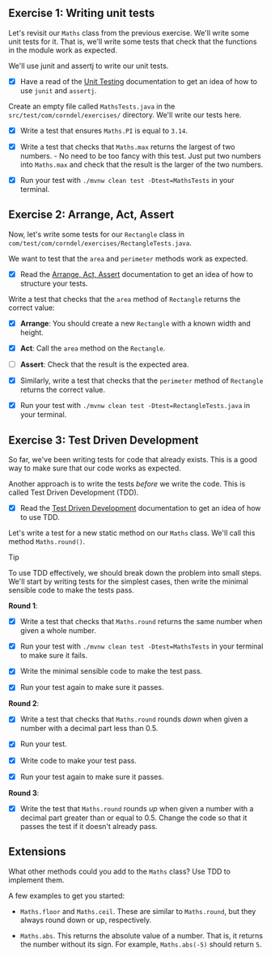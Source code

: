 ## Exercise 1: Writing unit tests

Let's revisit our `Maths` class from the previous exercise. We'll write some
unit tests for it. That is, we'll write some tests that check that the functions
in the module work as expected.

We'll use junit and assertj to write our unit tests.

- [x] Have a read of the
      [Unit Testing](https://tech-docs.corndel.com/java/unit-testing.html)
      documentation to get an idea of how to use `junit` and `assertj`.

Create an empty file called `MathsTests.java` in the
`src/test/com/corndel/exercises/` directory. We'll write our tests here.

- [x] Write a test that ensures `Maths.PI` is equal to `3.14`.

- [x] Write a test that checks that `Maths.max` returns the largest of two
      numbers. - No need to be too fancy with this test. Just put two numbers
      into `Maths.max` and check that the result is the larger of the two
      numbers.

- [x] Run your test with `./mvnw clean test -Dtest=MathsTests` in your terminal.

## Exercise 2: Arrange, Act, Assert

Now, let's write some tests for our `Rectangle` class in
`com/test/com/corndel/exercises/RectangleTests.java`.

We want to test that the `area` and `perimeter` methods work as expected.

- [x] Read the
      [Arrange, Act, Assert](https://tech-docs.corndel.com/java/arrange-act-assert.html)
      documentation to get an idea of how to structure your tests.

Write a test that checks that the `area` method of `Rectangle` returns the
correct value:

- [x] **Arrange**: You should create a new `Rectangle` with a known width and
      height.

- [x] **Act**: Call the `area` method on the `Rectangle`.

- [ ] **Assert**: Check that the result is the expected area.

- [x] Similarly, write a test that checks that the `perimeter` method of
      `Rectangle` returns the correct value.

- [x] Run your test with `./mvnw clean test -Dtest=RectangleTests.java` in your
      terminal.

## Exercise 3: Test Driven Development

So far, we've been writing tests for code that already exists. This is a good
way to make sure that our code works as expected.

Another approach is to write the tests _before_ we write the code. This is
called Test Driven Development (TDD).

- [x] Read the
      [Test Driven Development](https://tech-docs.corndel.com/java/test-driven-development.html)
      documentation to get an idea of how to use TDD.

Let's write a test for a new static method on our `Maths` class. We'll call this
method `Maths.round()`.

> [!TIP]
>
> To use TDD effectively, we should break down the problem into small steps.
> We'll start by writing tests for the simplest cases, then write the minimal
> sensible code to make the tests pass.

**Round 1**:

- [x] Write a test that checks that `Maths.round` returns the same number when
      given a whole number.

- [x] Run your test with `./mvnw clean test -Dtest=MathsTests` in your terminal
      to make sure it fails.

- [x] Write the minimal sensible code to make the test pass.

- [x] Run your test again to make sure it passes.

**Round 2**:

- [x] Write a test that checks that `Maths.round` rounds _down_ when given a
      number with a decimal part less than 0.5.

- [x] Run your test.

- [x] Write code to make your test pass.

- [x] Run your test again to make sure it passes.

**Round 3**:

- [x] Write the test that `Maths.round` rounds _up_ when given a number with a
      decimal part greater than or equal to 0.5. Change the code so that it
      passes the test if it doesn't already pass.

## Extensions

What other methods could you add to the `Maths` class? Use TDD to implement
them.

A few examples to get you started:

- `Maths.floor` and `Maths.ceil`. These are similar to `Maths.round`, but they
  always round down or up, respectively.

- `Maths.abs`. This returns the absolute value of a number. That is, it returns
  the number without its sign. For example, `Maths.abs(-5)` should return `5`.
